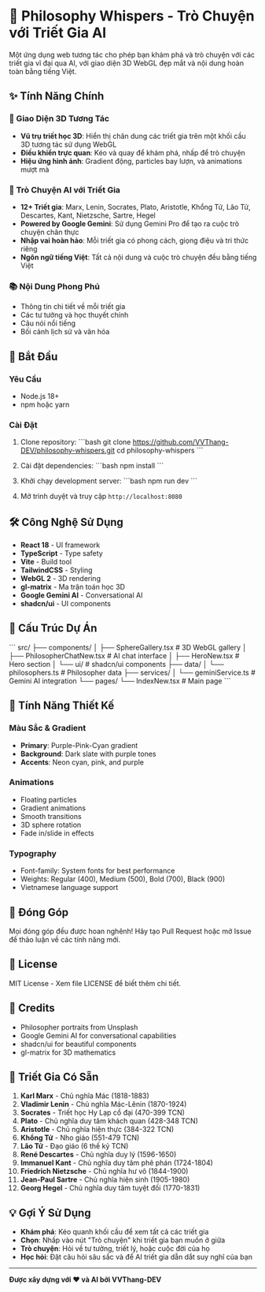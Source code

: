 # 🌌 Philosophy Whispers - Trò Chuyện với Triết Gia AI

Một ứng dụng web tương tác cho phép bạn khám phá và trò chuyện với các triết gia vĩ đại qua AI, với giao diện 3D WebGL đẹp mắt và nội dung hoàn toàn bằng tiếng Việt.

## ✨ Tính Năng Chính

### 🎨 Giao Diện 3D Tương Tác

- **Vũ trụ triết học 3D**: Hiển thị chân dung các triết gia trên một khối cầu 3D tương tác sử dụng WebGL
- **Điều khiển trực quan**: Kéo và quay để khám phá, nhấp để trò chuyện
- **Hiệu ứng hình ảnh**: Gradient động, particles bay lượn, và animations mượt mà

### 🤖 Trò Chuyện AI với Triết Gia

- **12+ Triết gia**: Marx, Lenin, Socrates, Plato, Aristotle, Khổng Tử, Lão Tử, Descartes, Kant, Nietzsche, Sartre, Hegel
- **Powered by Google Gemini**: Sử dụng Gemini Pro để tạo ra cuộc trò chuyện chân thực
- **Nhập vai hoàn hảo**: Mỗi triết gia có phong cách, giọng điệu và tri thức riêng
- **Ngôn ngữ tiếng Việt**: Tất cả nội dung và cuộc trò chuyện đều bằng tiếng Việt

### 📚 Nội Dung Phong Phú

- Thông tin chi tiết về mỗi triết gia
- Các tư tưởng và học thuyết chính
- Câu nói nổi tiếng
- Bối cảnh lịch sử và văn hóa

## 🚀 Bắt Đầu

### Yêu Cầu

- Node.js 18+
- npm hoặc yarn

### Cài Đặt

1. Clone repository:
   \`\`\`bash
   git clone https://github.com/VVThang-DEV/philosophy-whispers.git
   cd philosophy-whispers
   \`\`\`

2. Cài đặt dependencies:
   \`\`\`bash
   npm install
   \`\`\`

3. Khởi chạy development server:
   \`\`\`bash
   npm run dev
   \`\`\`

4. Mở trình duyệt và truy cập `http://localhost:8080`

## 🛠️ Công Nghệ Sử Dụng

- **React 18** - UI framework
- **TypeScript** - Type safety
- **Vite** - Build tool
- **TailwindCSS** - Styling
- **WebGL 2** - 3D rendering
- **gl-matrix** - Ma trận toán học 3D
- **Google Gemini AI** - Conversational AI
- **shadcn/ui** - UI components

## 📁 Cấu Trúc Dự Án

\`\`\`
src/
├── components/
│ ├── SphereGallery.tsx # 3D WebGL gallery
│ ├── PhilosopherChatNew.tsx # AI chat interface
│ ├── HeroNew.tsx # Hero section
│ └── ui/ # shadcn/ui components
├── data/
│ └── philosophers.ts # Philosopher data
├── services/
│ └── geminiService.ts # Gemini AI integration
└── pages/
└── IndexNew.tsx # Main page
\`\`\`

## 🎨 Tính Năng Thiết Kế

### Màu Sắc & Gradient

- **Primary**: Purple-Pink-Cyan gradient
- **Background**: Dark slate with purple tones
- **Accents**: Neon cyan, pink, and purple

### Animations

- Floating particles
- Gradient animations
- Smooth transitions
- 3D sphere rotation
- Fade in/slide in effects

### Typography

- Font-family: System fonts for best performance
- Weights: Regular (400), Medium (500), Bold (700), Black (900)
- Vietnamese language support

## 🤝 Đóng Góp

Mọi đóng góp đều được hoan nghênh! Hãy tạo Pull Request hoặc mở Issue để thảo luận về các tính năng mới.

## 📝 License

MIT License - Xem file LICENSE để biết thêm chi tiết.

## 🙏 Credits

- Philosopher portraits from Unsplash
- Google Gemini AI for conversational capabilities
- shadcn/ui for beautiful components
- gl-matrix for 3D mathematics

## 🌟 Triết Gia Có Sẵn

1. **Karl Marx** - Chủ nghĩa Mác (1818-1883)
2. **Vladimir Lenin** - Chủ nghĩa Mác-Lênin (1870-1924)
3. **Socrates** - Triết học Hy Lạp cổ đại (470-399 TCN)
4. **Plato** - Chủ nghĩa duy tâm khách quan (428-348 TCN)
5. **Aristotle** - Chủ nghĩa hiện thực (384-322 TCN)
6. **Khổng Tử** - Nho giáo (551-479 TCN)
7. **Lão Tử** - Đạo giáo (6 thế kỷ TCN)
8. **René Descartes** - Chủ nghĩa duy lý (1596-1650)
9. **Immanuel Kant** - Chủ nghĩa duy tâm phê phán (1724-1804)
10. **Friedrich Nietzsche** - Chủ nghĩa hư vô (1844-1900)
11. **Jean-Paul Sartre** - Chủ nghĩa hiện sinh (1905-1980)
12. **Georg Hegel** - Chủ nghĩa duy tâm tuyệt đối (1770-1831)

## 💡 Gợi Ý Sử Dụng

- **Khám phá**: Kéo quanh khối cầu để xem tất cả các triết gia
- **Chọn**: Nhấp vào nút "Trò chuyện" khi triết gia bạn muốn ở giữa
- **Trò chuyện**: Hỏi về tư tưởng, triết lý, hoặc cuộc đời của họ
- **Học hỏi**: Đặt câu hỏi sâu sắc và để AI triết gia dẫn dắt suy nghĩ của bạn

---

**Được xây dựng với ❤️ và AI bởi VVThang-DEV**
